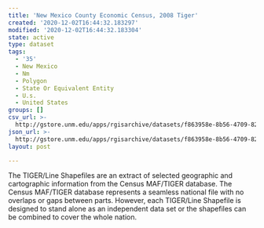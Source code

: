 ```yaml
---
title: 'New Mexico County Economic Census, 2008 Tiger'
created: '2020-12-02T16:44:32.183297'
modified: '2020-12-02T16:44:32.183304'
state: active
type: dataset
tags:
  - '35'
  - New Mexico
  - Nm
  - Polygon
  - State Or Equivalent Entity
  - U.s.
  - United States
groups: []
csv_url: >-
  http://gstore.unm.edu/apps/rgisarchive/datasets/f863958e-8b56-4709-82b4-9a068f55bbc3/tl_2008_35_countyec.derived.csv
json_url: >-
  http://gstore.unm.edu/apps/rgisarchive/datasets/f863958e-8b56-4709-82b4-9a068f55bbc3/tl_2008_35_countyec.derived.json
layout: post

---
```

The TIGER/Line Shapefiles are an extract of selected geographic and cartographic information from the Census MAF/TIGER database.  The Census MAF/TIGER database represents a seamless national file with no overlaps or gaps between parts.  However, each TIGER/Line Shapefile is designed to stand alone as an independent data set or the shapefiles can be combined to cover the whole nation.
